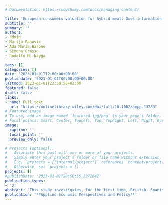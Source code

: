 ```yaml
---
# Documentation: https://wowchemy.com/docs/managing-content/

title: 'European consumers valuation for hybrid meat: Does information matter?'
subtitle: ''
summary: ''
authors:
- admin
- Marija Banovic 
- Ada Maria Barone 
- Simona Grasso 
- Rodolfo M. Nayga

tags: []
categories: []
date: '2023-01-01T12:00:00+00:00'
publishdate: '2023-01-01T00:00:00+00:00'
lastmod: 2023-01-01T22:50:56+02:00
featured: false
draft: false
links: 
- name: Full text
  url: "https://onlinelibrary.wiley.com/doi/full/10.1002/aepp.13283"
# Featured image
# To use, add an image named `featured.jpg/png` to your page's folder.
# Focal points: Smart, Center, TopLeft, Top, TopRight, Left, Right, BottomLeft, Bottom, BottomRight.
image:
  caption: ''
  focal_point: ''
  preview_only: false

# Projects (optional).
#   Associate this post with one or more of your projects.
#   Simply enter your project's folder or file name without extension.
#   E.g. `projects = ["internal-project"]` references `content/project/deep-learning/index.md`.
#   Otherwise, set `projects = []`.
projects: []
#publishDate: '2023-01-01T20:50:55.237264Z'
publication_types: 
- '2'
abstract: 'This study investigates, for the first time, British, Spanish, and French consumers’ willingness to pay (WTP) for cultured beef burger. Using a choice experiment (CE) involving beef burgers, our results show that Spanish and French consumers reject cultured beef burgers, while British consumers exhibit a more positive valuation for this new product. Furthermore, we found that younger consumers and those with a lower degree of neophobia towards new food technologies tend to be more accepting of cultured beef. Results also suggest that there is heterogeneity in consumers’ valuation across different consumer groups. In each of the three countries, a segment of consumers willing to pay a premium price for cultured beef burger was identified: the United Kingdom has the largest segment of consumers (47%) willing to pay a premium price of 5.10 £/kg for cultured beef, followed by Spain (38% and 3.35 €/kg) and then France (30% and 2.68 €/kg). Our findings provide insights into the psychology of consumers’ level of acceptance and attitudes, which can be useful in communicating the nature of the cultured meat to the public. They also have important implications for food practitioners and policy makers.'
publication: '**Applied Economic Perspectives and Policy**'
---
```

